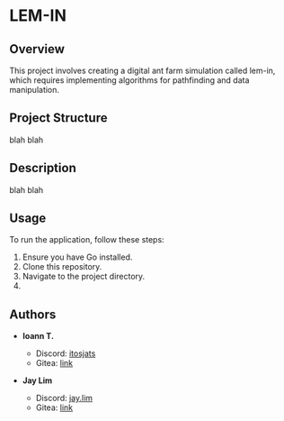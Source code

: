 # LEM-IN

## Overview
This project involves creating a digital ant farm simulation called lem-in, which requires implementing algorithms for pathfinding and data manipulation.

## Project Structure
blah blah

## Description
blah blah

## Usage
To run the application, follow these steps:

1. Ensure you have Go installed.
2. Clone this repository.
3. Navigate to the project directory.
4. 

## Authors
- **Ioann T.**
  - Discord: [itosjats](https://discord.com/users/310311937034420238)
  - Gitea: [link](https://01.kood.tech/git/itosjats)
  
- **Jay Lim**
  - Discord: [jay.lim](https://discord.com/users/1150025996590907442)
  - Gitea: [link](https://01.kood.tech/git/jlim)
